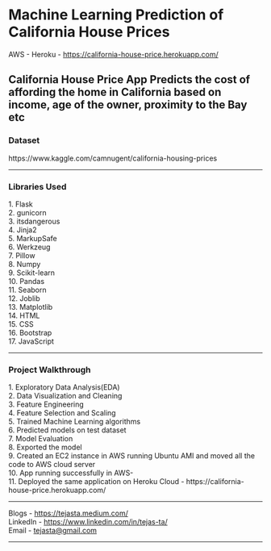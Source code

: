 # Machine Learning Prediction of California House Prices

AWS - 
Heroku - https://california-house-price.herokuapp.com/

<h2>California House Price App Predicts the cost of affording the home in California based on income, age of the owner, proximity to the Bay etc</h2>

<h3>Dataset</h3> https://www.kaggle.com/camnugent/california-housing-prices <br><hr>

<h3>Libraries Used</h3>
1. Flask<br>
2. gunicorn<br>
3. itsdangerous<br>
4. Jinja2<br>
5. MarkupSafe<br>
6. Werkzeug<br>
7. Pillow<br>
8. Numpy<br>
9. Scikit-learn<br>
10. Pandas<br>
11. Seaborn<br>
12. Joblib<br>
13. Matplotlib<br>
14. HTML<br>
15. CSS<br>
16. Bootstrap<br>
17. JavaScript<br><hr>

<h3>Project Walkthrough</h3>
1. Exploratory Data Analysis(EDA)<br>
2. Data Visualization and Cleaning<br>
3. Feature Engineering<br>
4. Feature Selection and Scaling<br>
5. Trained Machine Learning algorithms<br>
6. Predicted models on test dataset<br>
7. Model Evaluation<br>
8. Exported the model<br>
9. Created an EC2 instance in AWS running Ubuntu AMI and moved all the code to AWS cloud server<br>
10. App running successfully in AWS-  <br>
11. Deployed the same application on Heroku Cloud - https://california-house-price.herokuapp.com/ <hr>

Blogs - https://tejasta.medium.com/ <br>
LinkedIn - https://www.linkedin.com/in/tejas-ta/ <br>
Email - tejasta@gmail.com <hr>
